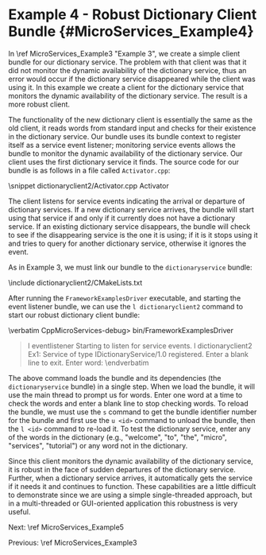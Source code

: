 Example 4 - Robust Dictionary Client Bundle   {#MicroServices_Example4}
===========================================

In \ref MicroServices_Example3 "Example 3", we create a simple client bundle
for our dictionary service. The problem with that client was that it did not
monitor the dynamic availability of the dictionary service, thus an error
would occur if the dictionary service disappeared while the client was using it.
In this example we create a client for the dictionary service that monitors
the dynamic availability of the dictionary service. The result is a more robust
client.

The functionality of the new dictionary client is essentially the same as the
old client, it reads words from standard input and checks for their existence
in the dictionary service. Our bundle uses its bundle context to register itself
as a service event listener; monitoring service events allows the bundle to
monitor the dynamic availability of the dictionary service. Our client uses the
first dictionary service it finds. The source code for our bundle is as follows
in a file called `Activator.cpp`:

\snippet dictionaryclient2/Activator.cpp Activator

The client listens for service events indicating the arrival or departure of
dictionary services. If a new dictionary service arrives, the bundle will start
using that service if and only if it currently does not have a dictionary service.
If an existing dictionary service disappears, the bundle will check to see if the
disappearing service is the one it is using; if it is it stops using it and tries
to query for another dictionary service, otherwise it ignores the event.

As in Example 3, we must link our bundle to the `dictionaryservice` bundle:

\include dictionaryclient2/CMakeLists.txt

After running the `FrameworkExamplesDriver` executable, and starting the event
listener bundle, we can use the `l dictionaryclient2` command to start
our robust dictionary client bundle:

\verbatim
CppMicroServices-debug> bin/FrameworkExamplesDriver
> l eventlistener
Starting to listen for service events.
> l dictionaryclient2
Ex1: Service of type IDictionaryService/1.0 registered.
Enter a blank line to exit.
Enter word:
\endverbatim

The above command loads the bundle and its dependencies (the `dictionaryservice`
bundle) in a single step. When we load the bundle, it will use the main thread to
prompt us for words. Enter one word at a time to check the words and enter a
blank line to stop checking words. To reload the bundle, we must use the `s`
command to get the bundle identifier number for the bundle and first use the
`u <id>` command to unload the bundle, then the `l <id>` command to re-load it.
To test the dictionary service, enter any of the words in the dictionary
(e.g., "welcome", "to", "the", "micro", "services", "tutorial") or any word not
in the dictionary.

Since this client monitors the dynamic availability of the dictionary service,
it is robust in the face of sudden departures of the dictionary service.
Further, when a dictionary service arrives, it automatically gets the service if
it needs it and continues to function. These capabilities are a little difficult
to demonstrate since we are using a simple single-threaded approach, but in a
multi-threaded or GUI-oriented application this robustness is very useful.

Next: \ref MicroServices_Example5

Previous: \ref MicroServices_Example3
